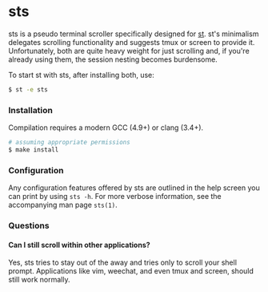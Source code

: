 sts
===

sts is a pseudo terminal scroller specifically designed for [st](http://st.suckless.org). st's minimalism delegates scrolling functionality and suggests tmux or screen to provide it. Unfortunately, both are quite heavy weight for just scrolling and, if you're already using them, the session nesting becomes burdensome.

To start st with sts, after installing both, use:
```bash
$ st -e sts
```

### Installation
Compilation requires a modern GCC (4.9+) or clang (3.4+).
```bash
# assuming appropriate permissions
$ make install
```

### Configuration
Any configuration features offered by sts are outlined in the help screen you can print by using `sts -h`. For more verbose information, see the accompanying man page `sts(1)`.

### Questions
#### Can I still scroll within other applications?
Yes, sts tries to stay out of the away and tries only to scroll your shell prompt. Applications like vim, weechat, and even tmux and screen, should still work normally.
